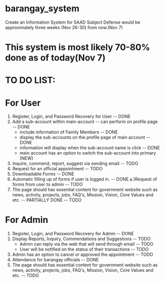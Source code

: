 # barangay_system
Create an Information System for SAAD Subject
Defense would be approximately three weeks (Nov 26-30) from now.(Nov 7)

# This system is most likely 70-80% done as of today(Nov 7)

# TO DO LIST:
# For User
1) Register, Login, and Password Recovery for User -- DONE
2) Add a sub-account within main-account -- can perform on profile page -- DONE
    - include information of Family Members -- DONE
    - display the sub-accounts on the profile page of main account -- DONE
    - information will display when the sub-account name is click -- DONE
    - main account has an option to switch the sub-account into primary (NEW)
3) Inquire, commend, report, suggest via sending email -- TODO
4) Request for an official appointment -- TODO
5) Downloadable Forms -- DONE
6) Automatic filling up of forms if user is logged in. -- DONE
    a.)Request of forms from user to admin -- TODO
7) The page should has essential content for government website such as
news, activity, projects, jobs, FAQ's, Mission, Vision, Core Values and etc. -- PARTIALLY DONE -- TODO

# For Admin
1) Register, Login, and Password Recovery for Admin -- DONE
2) Display Reports, Inquiry, Commendations and Suggestions -- TODO
    - Admin can reply via the web that will send through email -- TODO
    - User will be notified on the status of their transactions -- TODO
3) Admin has an option to cancel or approved the appointment -- TODO
4) Attendance for barangay officials -- DONE
5) The page should has essential content for government website such as
news, activity, projects, jobs, FAQ's, Mission, Vision, Core Values and etc. -- TODO
